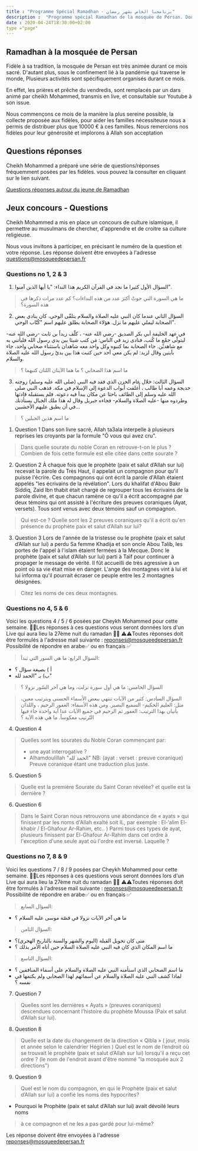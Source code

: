 ```yaml
---
title : "Programme Spécial Ramadhan - برنامجنا الخاص بشهر رمضان"
description :  "Programme spécial Ramadhan de la mosquée de Persan. Dourous, discours, prêches et concours. Pour adultes et enfants"
date : 2020-04-24T18:30:00+02:00
type ="page"
---
```



## Ramadhan à la mosquée de Persan

Fidèle à sa tradition, la mosquée de Persan est très animée durant ce mois sacré.
D'autant plus, sous le confinement lié à la pandémie qui traverse le monde,
Plusieurs activités sont spécifiquement organisés durant ce mois.

En effet, les prières et prêche du vendredis, sont remplacés par un dars animé
par cheikh Mohammed, transmis en live, et consultable sur Youtube à son issue.

Nous commençons ce mois de la manière la plus sereine possible, la collecte
proposée aux fidèles, pour aider les familles nécessiteuse nous a permis de
distribuer plus que 10000 € à ces familles. Nous remercions nos fidèles pour
leur générosité et implorons à Allah son acceptation

## Questions réponses

Cheikh Mohammed a préparé une série de questions/réponses fréquemment posées par
les fidèles. vous pouvez la consulter en cliquant sur le lien suivant.

[Questions réponses autour du jeune de Ramadhan](/blog/011-special-ramadhan-questions-reponses/)

## Jeux concours - Questions

Cheikh Mohammed a mis en place un concours de culture islamique, il permettre au
musulmans de chercher, d'apprendre et de croitre sa culture religieuse.

Nous vous invitons à participer, en précisant le numéro de la question et votre
réponse. Les réponse doivent être envoyées à l'adresse
[questions@mosqueedepersan.fr](mailto:reponses@mosqueedepersan.fr)

### Questions no 1, 2 & 3

1. السؤال الأول
كثيرا ما نجد في القرآن الكريم هذا النداء: "يا أيها الذين آمنوا".

>ما هي السورة التي حوتْ أكثرَ عدد من هذه النداءات؟
>كم عدد مرات ذكرها في هذه السورة؟

2. السؤال الثاني
عندما كان النبي عليه الصلاة والسلام يتلقّى الوحي، كان ينادي بعض الصحابة ليملي عليهم ما نزل.
هؤلاء الصحابة يطلق عليهم اسم "كُتّاب الوحي".

في عهد الخليفة أبي بكر الصديق -رضي الله عنه- ، كلّف زيداً بن ثابت -رضي الله عنه- ليتولّى جمْع ما كُتب، فنادى زيد في الناس: مَن كتب شيئا بين يدي رسول الله فليأتني به مع شاهديْن.
جاء الصحابة بما كتبوه وكل واحد معه شاهدان باستثناء صحابي واحد، جاء بآيتين وقال لزيد: لم يكن معي أحد حين كتبت هذا بين يديْ رسول الله عليه الصلاة والسلام.

> ما اسم هذا الصحابي ؟
> ما هما الآيتان اللتان كتبهما ؟

3. السؤال الثالث:
خلال عام الحزن الذي فقد فيه النبي (صلى الله عليه وسلم) زوجته خديجة وعمه أبا طالب ، أُغلقت أبواب الدعوة إلى الإسلام في مكة.
فذهب النبي صلى الله عليه وسلم إلى الطائف باحثا عن مكان يبدأ فيه دعوته.
فلم يستقبله قادتها وطردوه منها -عليه الصلاة والسلام- فجاءه جبريل وقال له هذا ملك الجبال يستأذنك في أن يطبق عليهم الأخشبين...
> ما اسم هذين الجبلين ؟

1. Question 1
Dans son livre sacré, Allah ta3ala interpelle à plusieurs reprises les croyants par la formule "Ô vous qui avez cru".
> Dans quelle sourate du noble Coran en retrouve-t-on le plus ?
> Combien de fois cette formule est elle citée dans cette sourate ?

2. Question 2
À chaque fois que le prophète (paix et salut d’Allah sur lui) recevait la parole du Très Haut, il appelait un compagnon pour qu'il puisse l'écrire.
Ces compagnons qui ont écrit la parole d'Allah étaient appelés "les écrivains de la révélation".
Lors du khalifat d'Abou Bakr Siddiq, Zaid Ibn thabit était chargé de regrouper tous les écrivains de la parole divine, et que chacun ramène ce qu’il a écrit accompagné par deux témoins qui ont assisté à l'écriture des preuves coraniques (Ayat, versets).
Tous sont venus avec deux témoins sauf un compagnon.

> Qui est-ce ?
> Quelle sont les 2 preuves coraniques qu'il a écrit qu'en présence du prophète paix et salut d’Allah sur lui?

3. Question 3
Lors de l'année de la tristesse ou le prophète (paix et salut d’Allah sur lui) a perdu Sa femme Khadija et son oncle Abou Talib, les portes de l'appel à l'islam étaient fermées à la Mecque.
Donc le prophète (paix et salut d’Allah sur lui) parti à Taïf pour continuer à propager le message de vérité.
Il fût accueilli de très agressive à un point où sa vie était mise en danger.
L'ange des montagnes vint à lui et lui informa qu'il pourrait écraser ce peuple entre les 2 montagnes désignées.

> Citez les noms de ces deux montagnes.


### Questions no 4, 5 & 6

Voici les questions 4 / 5 / 6 posées par Cheykh Mohammed pour cette semaine.
🌟🌟Les réponses à ces questions vous seront données lors d'un Live qui aura lieu la 27ème nuit du ramadan 🌟🌟
⚠️⚠️Toutes réponses doit être formulés à l'adresse mail suivante :
reponses@mosqueedepersan.fr
Possibilité de répondre en arabe✅ ou en français ✅

>السؤال الرابع:
>ما هي السور التي تبدأ:
* أ ) بصيغة سؤال ؟
* ب) بـ "الحمد لله"

>السؤال الخامس:
ما هي أول سورة نزلت، وما هي آخر السّور نزولا  ؟

>السؤال السادس:
كثير من الآيات تنتهي ببعض الأسماء الحسنى وبترتيب معين، مثل: العليم الحكيم- السميع البصير.
ومن هذه الأسماء: الغفور الرحيم ، واللذان يأتيان بهذا الترتيب: الغفور ثم الرحيم في جميع الآيات عدا آية واحدة جاء فيها التّرتيب معكوساً.
ما هي هذه الآية ؟

4. Question 4

>Quelles sont les sourates du Noble Coran commençant par:
>* une ayat interrogative ?
>* Alhamdoulillah "الحمد لله"
NB: (ayat : verset : preuve coranique)
>Preuve coranique étant une traduction plus juste.

5. Question 5

>Quelle est la première Sourate du Saint Coran révélée? et quelle est la dernière ?

6. Question 6

>Dans le Saint Coran nous retrouvons une abondance de « ayats » qui finissent
>par les noms d'Allah exalté soit IL, par exemple : El-‘alim El-khabir /
>El-Ghafour Ar-Rahim, etc.. ) Parmi tous ces types de ayat, plusieurs finissent
>par El-Ghafour Ar-Rahim dans cet ordre  à l'exception d'une seule ayat où
>l'ordre est inversé. Laquelle ?

### Questions no 7, 8 & 9

Voici les questions 7 / 8 / 9 posées par Cheykh Mohammed pour cette semaine.
🌟🌟Les réponses à ces questions vous seront données lors d'un Live qui aura lieu la 27ème nuit du ramadan 🌟🌟
⚠️⚠️Toutes réponses doit être formulés à l'adresse mail suivante : [reponses@mosqueedepersan.fr](mailto:reponses@mosqueedepersan.fr)
Possibilité de répondre en arabe✅ ou en français ✅

>السؤال السابع:
- ما هي آخر الآيات نزولا في قصّة موسى عليه السلام ؟


>السؤال الثامن:
- متى كان تحويل القبلة (اليوم والشهر والسنة بالتاريخ الهجري)؟
- ما اسم المكان الذي كان فيه النبي عليه الصلاة السلام حين أتاه الأمر بذلك ؟


>السؤال التاسع:
- ما اسم الصحابي الذي استأمنه النبي عليه الصلاة والسلام على أسماء المنافقين ؟
- لماذا كشف النبي عليه الصلاة والسلام عن أسمائهم لهذا الصحابي ولم يكتمها في نفسه ؟

7. Question 7

>Quelles sont les dernières « Ayats » (preuves coraniques) descendues concernant
>l’histoire du prophète Moussa (Paix et salut d’Allah sur lui).

8. Question 8

>Quelle est la date du changement de la direction « Qibla » ( jour, mois et
>année selon le calendrier Hégirien  ) Quel est le nom de l’endroit où se
>trouvait le prophète (paix et salut d’Allah sur lui) lorsqu’il a reçu cet ordre
>? (le nom de l'endroit avant d'être nommé  "la mosquée aux 2 directions")

9. Question 9

>Quel est le nom du compagnon, en qui le Prophète (paix et salut d’Allah sur
>lui) a confié les noms des hypocrites?
- Pourquoi le Prophète (paix et salut d’Allah sur lui) avait dévoilé leurs noms
>à ce compagnon et ne les a pas gardé
>pour lui-même?


Les réponse doivent être envoyées à l'adresse
[reponses@mosqueedepersan.fr](mailto:reponses@mosqueedepersan.fr)
